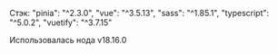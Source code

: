 Стэк:   "pinia": "^2.3.0",
        "vue": "^3.5.13",
        "sass": "^1.85.1",
        "typescript": "^5.0.2",
        "vuetify": "^3.7.15"

Использовалась нода v18.16.0
